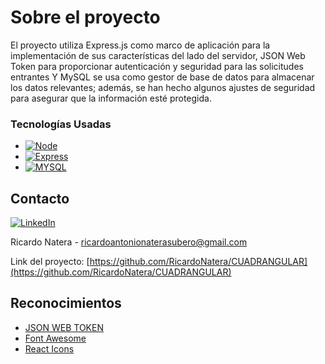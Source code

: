 # Sobre el proyecto

El proyecto utiliza Express.js como marco de aplicación para la implementación de sus características del lado del servidor, JSON Web Token para proporcionar autenticación y seguridad para las solicitudes entrantes Y MySQL se usa como gestor de base de datos para almacenar los datos relevantes; además, se han hecho algunos ajustes de seguridad para asegurar que la información esté protegida.

### Tecnologías Usadas

* [![Node][Node.js]][Node-url]
* [![Express][Express.js]][Express-url] 
* [![MYSQL][MYSQL.js]][MYSQL-url]

<!-- CONTACT -->
## Contacto

[![LinkedIn][linkedin-shield]][linkedin-url] 

Ricardo Natera - ricardoantonionaterasubero@gmail.com

Link del proyecto: [https://github.com/RicardoNatera/CUADRANGULAR](https://github.com/RicardoNatera/CUADRANGULAR)


<!-- Reconocimientos -->
## Reconocimientos

* [JSON WEB TOKEN](https://jwt.io/)
* [Font Awesome](https://fontawesome.com)
* [React Icons](https://react-icons.github.io/react-icons/search)

<!-- MARKDOWN LINKS & IMAGES -->
<!-- https://www.markdownguide.org/basic-syntax/#reference-style-links -->
[linkedin-shield]: https://img.shields.io/badge/-LinkedIn-black.svg?style=for-the-badge&logo=linkedin&colorB=blue
[linkedin-url]: https://www.linkedin.com/in/natera-dev/
[Node.js]: https://img.shields.io/badge/Node.js-43853D?style=for-the-badge&logo=node.js&logoColor=white
[Node-url]: https://nodejs.org/es/
[Express.js]: https://img.shields.io/badge/Express.js-404D59?style=for-the-badge
[Express-url]: https://expressjs.com/
[MYSQL.js]: https://img.shields.io/badge/MySQL-005C84?style=for-the-badge&logo=mysql&logoColor=white
[MYSQL-url]: https://www.mysql.com/